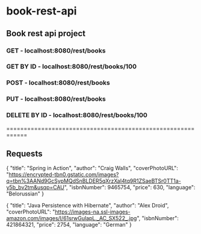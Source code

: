 # book-rest-api
## Book rest api project

### GET - localhost:8080/rest/books
### GET BY ID - localhost:8080/rest/books/100

### POST - localhost:8080/rest/books

### PUT - localhost:8080/rest/books

### DELETE BY ID - localhost:8080/rest/books/100

============================================================
## Requests

{
    "title": "Spring in Action",
    "author": "Craig Walls",
    "coverPhotoURL": "https://encrypted-tbn0.gstatic.com/images?q=tbn%3AANd9GcSypMQdSnBLDER5qXrzXaI4tq9R1ZSaeBTSr0TT1a-y5b_bv2tm&usqp=CAU",
    "isbnNumber": 9465754,
    "price": 630,
    "language": "Belorussian"
}

{
    "title": "Java Persistence with Hibernate",
    "author": "Alex Droid",
    "coverPhotoURL": "https://images-na.ssl-images-amazon.com/images/I/61srwGulapL._AC_SX522_.jpg",
    "isbnNumber": 421864321,
    "price": 2754,
    "language": "German"
}
